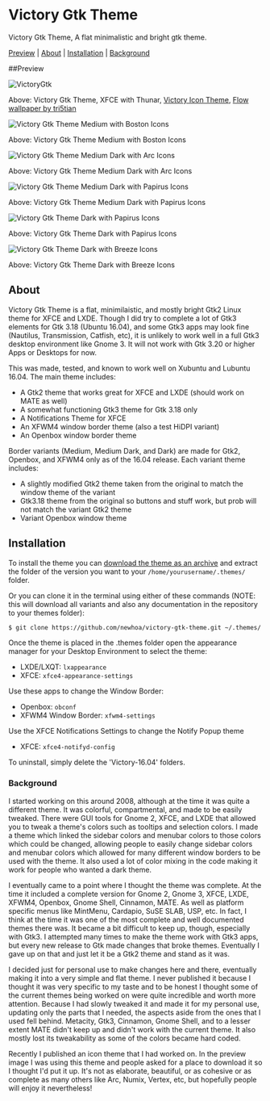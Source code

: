 # Victory Gtk Theme
Victory Gtk Theme, A flat minimalistic and bright gtk theme.

[Preview](#preview) | [About](#about) | [Installation](#install) | [Background](#background)

<a name="preview"></a>

##Preview

![VictoryGtk](https://i.imgur.com/y36CqfX.png "VictoryGtk")

Above:  Victory Gtk Theme, XFCE with Thunar, [Victory Icon Theme](https://github.com/newhoa/victory-icon-theme), [Flow wallpaper by tri5tian](https://www.gnome-look.org/content/show.php/Flow?content=71058)

![Victory Gtk Theme Medium with Boston Icons](https://i.imgur.com/14FfVBP.png "Victory Gtk Theme Medium with Boston Icons")

Above: Victory Gtk Theme Medium with Boston Icons

![Victory Gtk Theme Medium Dark with Arc Icons](https://i.imgur.com/nrgzrZu.png "Victory Gtk Theme Medium Dark with Arc Icons")

Above: Victory Gtk Theme Medium Dark with Arc Icons

![Victory Gtk Theme Medium Dark with Papirus Icons](https://i.imgur.com/cjL0Qf2.png "Victory Gtk Theme Medium Dark with Papirus Icons")

Above: Victory Gtk Theme Medium Dark with Papirus Icons

![Victory Gtk Theme Dark with Papirus Icons](https://i.imgur.com/OBVATAu.png "Victory Gtk Theme Dark with Papirus Icons")

Above: Victory Gtk Theme Dark with Papirus Icons

![Victory Gtk Theme Dark with Breeze Icons](https://i.imgur.com/TUcBLWO.png "Victory Gtk Theme Dark with Breeze Icons")

Above: Victory Gtk Theme Dark with Breeze Icons

<a name="about"></a>

## About

Victory Gtk Theme is a flat, minimilaistic, and mostly bright Gtk2 Linux theme for XFCE and LXDE. Though I did try to complete a lot of Gtk3 elements for Gtk 3.18 (Ubuntu 16.04), and some Gtk3 apps may look fine (Nautilus, Transmission, Catfish, etc), it is unlikely to work well in a full Gtk3 desktop environment like Gnome 3. It will not work with Gtk 3.20 or higher Apps or Desktops for now.

This was made, tested, and known to work well on Xubuntu and Lubuntu 16.04. The main theme includes:

* A Gtk2 theme that works great for XFCE and LXDE (should work on MATE as well)
* A somewhat functioning Gtk3 theme for Gtk 3.18 only
* A Notifications Theme for XFCE
* An XFWM4 window border theme (also a test HiDPI variant)
* An Openbox window border theme


Border variants (Medium, Medium Dark, and Dark) are made for Gtk2, Openbox, and XFWM4 only as of the 16.04 release. Each variant theme includes:

* A slightly modified Gtk2 theme taken from the original to match the window theme of the variant
* Gtk3.18 theme from the original so buttons and stuff work, but prob will not match the variant Gtk2 theme
* Variant Openbox window theme

<a name="install"></a>

## Installation

To install the theme you can [download the theme as an archive](https://github.com/newhoa/victory-gtk-theme/archive/master.zip) and extract the folder of the version you want to your `/home/yourusername/.themes/` folder.

Or you can clone it in the terminal using either of these commands (NOTE: this will download all variants and also any documentation in the repository to your themes folder):

```bash
$ git clone https://github.com/newhoa/victory-gtk-theme.git ~/.themes/
```


Once the theme is placed in the .themes folder open the appearance manager for your Desktop Environment to select the theme:

- LXDE/LXQT: `lxappearance`
- XFCE: `xfce4-appearance-settings`

Use these apps to change the Window Border:

- Openbox: `obconf`
- XFWM4 Window Border: `xfwm4-settings`

Use the XFCE Notifications Settings to change the Notify Popup theme

- XFCE: `xfce4-notifyd-config`


To uninstall, simply delete the 'Victory-16.04' folders.

<a name="background"></a>

### Background

I started working on this around 2008, although at the time it was quite a different theme. It was colorful, compartmental, and made to be easily tweaked. There were GUI tools for Gnome 2, XFCE, and LXDE that allowed you to tweak a theme's colors such as tooltips and selection colors. I made a theme which linked the sidebar colors and menubar colors to those colors which could be changed, allowing people to easily change sidebar colors and menubar colors which allowed for many different window borders to be used with the theme. It also used a lot of color mixing in the code making it work for people who wanted a dark theme.

I eventually came to a point where I thought the theme was complete. At the time it included a complete version for Gnome 2, Gnome 3, XFCE, LXDE, XFWM4, Openbox, Gnome Shell, Cinnamon, MATE. As well as platform specific menus like MintMenu, Cardapio, SuSE SLAB, USP, etc. In fact, I think at the time it was one of the most complete and well documented themes there was. It became a bit difficult to keep up, though, especially with Gtk3. I attempted many times to make the theme work with Gtk3 apps, but every new release to Gtk made changes that broke themes. Eventually I gave up on that and just let it be a Gtk2 theme and stand as it was.

I decided just for personal use to make changes here and there, eventually making it into a very simple and flat theme. I never published it because I thought it was very specific to my taste and to be honest I thought some of the current themes being worked on were quite incredible and worth more attention. Because I had slowly tweaked it and made it for my personal use, updating only the parts that I needed, the aspects aside from the ones that I used fell behind. Metacity, Gtk3, Cinnamon, Gnome Shell, and to a lesser extent MATE didn't keep up and didn't work with the current theme. It also mostly lost its tweakability as some of the colors became hard coded.

Recently I published an icon theme that I had worked on. In the preview image I was using this theme and people asked for a place to download it so I thought I'd put it up. It's not as elaborate, beautiful, or as cohesive or as complete as many others like Arc, Numix, Vertex, etc, but hopefully people will enjoy it nevertheless!
